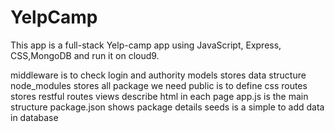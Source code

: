 # YelpCamp

This app is a full-stack Yelp-camp app using JavaScript, Express, CSS,MongoDB and run it on cloud9.

middleware is to check login and authority
models stores data structure
node_modules stores all package we need
public is to define css 
routes stores restful routes
views describe html in each page
app.js is the main structure
package.json shows package details
seeds is a simple to add data in database
